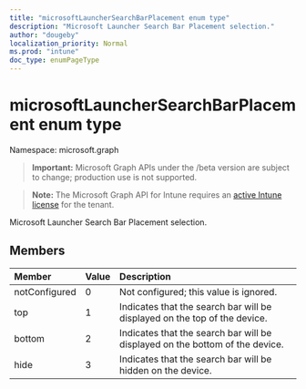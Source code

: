 ```yaml
---
title: "microsoftLauncherSearchBarPlacement enum type"
description: "Microsoft Launcher Search Bar Placement selection."
author: "dougeby"
localization_priority: Normal
ms.prod: "intune"
doc_type: enumPageType
---
```


# microsoftLauncherSearchBarPlacement enum type

Namespace: microsoft.graph

> **Important:** Microsoft Graph APIs under the /beta version are subject to change; production use is not supported.

> **Note:** The Microsoft Graph API for Intune requires an [active Intune license](https://go.microsoft.com/fwlink/?linkid=839381) for the tenant.

Microsoft Launcher Search Bar Placement selection.

## Members
|Member|Value|Description|
|:---|:---|:---|
|notConfigured|0|Not configured; this value is ignored.|
|top|1|Indicates that the search bar will be displayed on the top of the device.|
|bottom|2|Indicates that the search bar will be displayed on the bottom of the device.|
|hide|3|Indicates that the search bar will be hidden on the device.|





